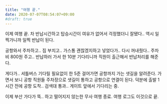 ```yaml
---
title: "여행 끝."
date: 2020-07-07T08:54:07+09:00
#draft: true
---
```

이제 여행 끝. 차 반납시간하고 탑승시간이 여유가 없어서
걱정했더니 잘됐다.. 역시 일찍가니까 일찍 반납이 된다.

공항와서 주차하고.. 짐 부치고.. 가스통 괜찮겠지하고 넣었다가..
다시 꺼내줬다.. 주차비 800원 주고.. 반납하러 가서 한 10분
기다리니까 직원이 출근해서 반납처리를 해준다.

게다가.. 셔틀버스 기다릴 필요없이 한 5준 걸어가면 공항까지
가는 샛길을 알려준다. 가면서 보니 공항 직원들 주차장으로
샛길이 통하고 공항으로 연결이 된다. 덕분에 출발 1시간 전에
공항 도착.. 검색대 통과.. 게이트 앞에서 기다리는 중.

이제 부산 가다가 뚝.. 하고 떨어지지 않는한 무사 여행 종료.
여행 로그도 이것으로 끝.
